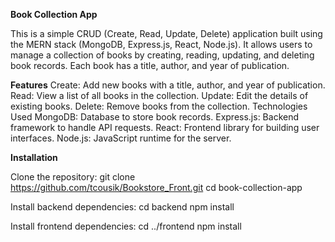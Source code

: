 **Book Collection App**

This is a simple CRUD (Create, Read, Update, Delete) application built using the MERN stack (MongoDB, Express.js, React, Node.js). It allows users to manage a collection of books by creating, reading, updating, and deleting book records. Each book has a title, author, and year of publication.

**Features**
Create: Add new books with a title, author, and year of publication.
Read: View a list of all books in the collection.
Update: Edit the details of existing books.
Delete: Remove books from the collection.
Technologies Used
MongoDB: Database to store book records.
Express.js: Backend framework to handle API requests.
React: Frontend library for building user interfaces.
Node.js: JavaScript runtime for the server.

**Installation**

Clone the repository:
git clone https://github.com/tcousik/Bookstore_Front.git
cd book-collection-app

Install backend dependencies:
cd backend
npm install

Install frontend dependencies:
cd ../frontend
npm install
